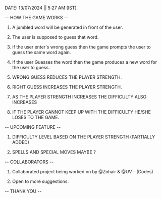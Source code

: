 

DATE: 13/07/2024  ||  5:27 AM (IST)

-- HOW THE GAME WORKS --

1) A jumbled word will be generated in front of the user.

2) The user is supposed to guess that word.

3) If the user enter's wrong guess then the game prompts the user to guess the same word again.

4) If the user Guesses the word then the game produces a new word for the user to guess.

5) WRONG GUESS REDUCES THE PLAYER STRENGTH.

6) RIGHT GUESS INCREASES THE PLAYER STRENGTH. 

7) AS THE PLAYER STRENGTH INCREASES THE DIFFICULTY ALSO INCREASES

8) IF THE PLAYER CANNOT KEEP UP WITH THE DIFFICULTY HE/SHE LOSES TO THE GAME.

-- UPCOMING FEATURE --

1) DIFFICULTY LEVEL BASED ON THE PLAYER STRENGTH (PARTIALLY ADDED)

2) SPELLS AND SPECIAL MOVES MAYBE ?

-- COLLABORATORS --

1) Collaborated project being worked on by @Zohair & @UV - (Codes)

2) Open to more suggestions.

-- THANK YOU --
